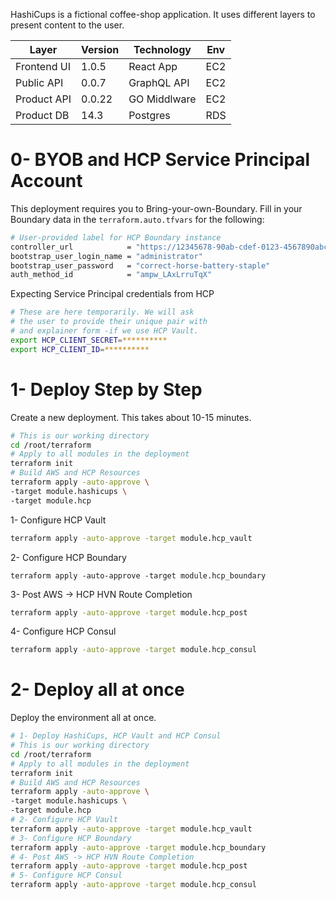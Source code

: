 HashiCups is a fictional coffee-shop application. It uses different layers to present content to the user.

| Layer       | Version | Technology   | Env |
| ----------- | ------- | ------------ | --- |
| Frontend UI | 1.0.5   | React App    | EC2 |
| Public API  | 0.0.7   | GraphQL API  | EC2 |
| Product API | 0.0.22  | GO Middlware | EC2 |
| Product DB  | 14.3    | Postgres     | RDS |


0- BYOB and HCP Service Principal Account
===
This deployment requires you to Bring-your-own-Boundary. Fill in your Boundary data in the
`terraform.auto.tfvars` for the following:
```bash
# User-provided label for HCP Boundary instance
controller_url            = "https://12345678-90ab-cdef-0123-4567890abcde.boundary.hashicorp.cloud"
bootstrap_user_login_name = "administrator"
bootstrap_user_password   = "correct-horse-battery-staple"
auth_method_id            = "ampw_LAxLrruTqX"
```

Expecting Service Principal credentials from HCP
```bash
# These are here temporarily. We will ask
# the user to provide their unique pair with
# and explainer form -if we use HCP Vault.
export HCP_CLIENT_SECRET=**********
export HCP_CLIENT_ID=**********
```

1- Deploy Step by Step
===
Create a new deployment. <o>This takes about 10-15 minutes.</o>
```bash
# This is our working directory
cd /root/terraform
# Apply to all modules in the deployment
terraform init
# Build AWS and HCP Resources
terraform apply -auto-approve \
-target module.hashicups \
-target module.hcp
```
1- Configure HCP Vault
```bash
terraform apply -auto-approve -target module.hcp_vault
```
2- Configure HCP Boundary
```
terraform apply -auto-approve -target module.hcp_boundary
```
3- Post AWS -> HCP HVN Route Completion
```bash
terraform apply -auto-approve -target module.hcp_post
```
4- Configure HCP Consul
```bash
terraform apply -auto-approve -target module.hcp_consul
```


2- Deploy all at once
===

Deploy the environment all at once.
```bash
# 1- Deploy HashiCups, HCP Vault and HCP Consul
# This is our working directory
cd /root/terraform
# Apply to all modules in the deployment
terraform init
# Build AWS and HCP Resources
terraform apply -auto-approve \
-target module.hashicups \
-target module.hcp
# 2- Configure HCP Vault
terraform apply -auto-approve -target module.hcp_vault
# 3- Configure HCP Boundary
terraform apply -auto-approve -target module.hcp_boundary
# 4- Post AWS -> HCP HVN Route Completion
terraform apply -auto-approve -target module.hcp_post
# 5- Configure HCP Consul
terraform apply -auto-approve -target module.hcp_consul
```